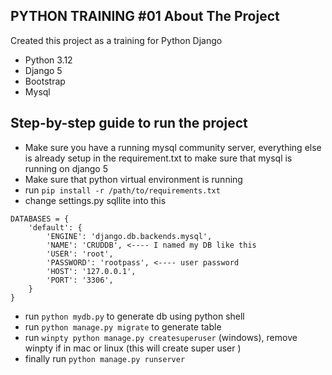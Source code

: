 ## PYTHON TRAINING #01 About The Project 

Created this project as a training for Python Django

-   Python 3.12
-   Django 5
-   Bootstrap
-   Mysql

## Step-by-step guide to run the project

- Make sure you have a running mysql community server, everything else is already setup in the requirement.txt to make sure that mysql is running on django 5
-   Make sure that python virtual environment is running
- run `pip install -r /path/to/requirements.txt`
- change settings.py sqllite into this
```
DATABASES = {
    'default': {
        'ENGINE': 'django.db.backends.mysql',
        'NAME': 'CRUDDB', <---- I named my DB like this
        'USER': 'root',
        'PASSWORD': 'rootpass', <---- user password
        'HOST': '127.0.0.1',
        'PORT': '3306',
    }
}
```
- run `python mydb.py` to generate db using python shell
- run `python manage.py migrate` to generate table
- run `winpty python manage.py createsuperuser` (windows), remove winpty if in mac or linux (this will create super user )
- finally run `python manage.py runserver`

